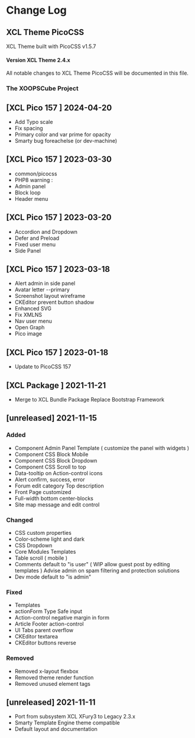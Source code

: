 # Change Log

## XCL Theme PicoCSS

XCL Theme built with PicoCSS v1.5.7

#### Version XCL Theme 2.4.x

All notable changes to XCL Theme PicoCSS will be documented in this file.

### The XOOPSCube Project

## [XCL Pico 157 ] 2024-04-20

- Add Typo scale
- Fix spacing
- Primary color and var prime for opacity
- Smarty bug foreachelse (or dev-machine) 

## [XCL Pico 157 ] 2023-03-30

- common/picocss
- PHP8 warning :
- Admin panel
- Block loop
- Header menu

## [XCL Pico 157 ] 2023-03-20

- Accordion and Dropdown
- Defer and Preload
- Fixed user menu
- Side Panel

## [XCL Pico 157 ] 2023-03-18

- Alert admin in side panel
- Avatar letter --primary
- Screenshot layout wireframe
- CKEditor prevent button shadow
- Enhanced SVG
- Fix XMLNS
- Nav user menu
- Open Graph
- Pico image

## [XCL Pico 157 ] 2023-01-18

- Update to PicoCSS 157

## [XCL Package ] 2021-11-21

- Merge to XCL Bundle Package
  Replace Bootstrap Framework

## [unreleased] 2021-11-15

### Added

- Component Admin Panel Template
  ( customize the panel with widgets )
- Component CSS Block Mobile
- Component CSS Block Dropdown
- Component CSS Scroll to top
- Data-tooltip on Action-control icons
- Alert confirm, success, error
- Forum edit category Top description
- Front Page customized
- Full-width bottom center-blocks
- Site map message and edit control

### Changed

- CSS custom properties
- Color-scheme light and dark
- CSS Dropdown
- Core Modules Templates
- Table scroll ( mobile )
- Comments default to "is user"
  ( WIP allow guest post by editing templates )
  Advise admin on spam filtering and protection solutions
- Dev mode default to "is admin"

### Fixed

- Templates
- actionForm Type Safe input
- Action-control negative margin in form
- Article Footer action-control
- UI Tabs parent overflow
- CKEditor textarea
- CKEditor buttons reverse

### Removed

- Removed x-layout flexbox
- Removed theme render function
- Removed unused element tags

## [unreleased] 2021-11-11

- Port from subsystem XCL XFury3 to Legacy 2.3.x
- Smarty Template Engine theme compatible
- Default layout and documentation
